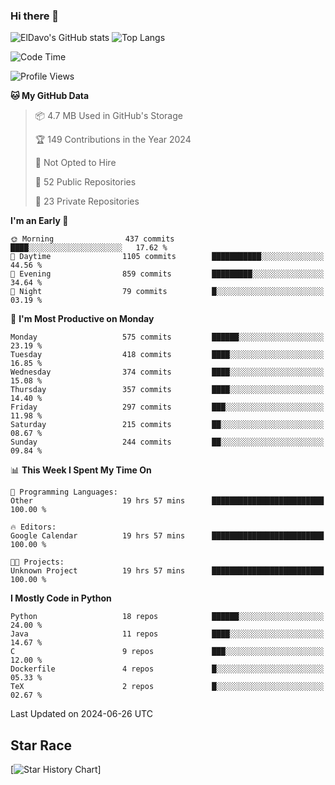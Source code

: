 ### Hi there 👋
![ElDavo's GitHub stats](https://github-readme-stats.vercel.app/api?username=ElDavoo&show_icons=true&theme=chartreuse-dark)
![Top Langs](https://github-readme-stats.vercel.app/api/top-langs/?username=ElDavoo&theme=chartreuse-dark&layout=compact)

<!--START_SECTION:waka-->
![Code Time](http://img.shields.io/badge/Code%20Time-1%2C501%20hrs%2012%20mins-blue)

![Profile Views](http://img.shields.io/badge/Profile%20Views-2-blue)

**🐱 My GitHub Data** 

> 📦 4.7 MB Used in GitHub's Storage 
 > 
> 🏆 149 Contributions in the Year 2024
 > 
> 🚫 Not Opted to Hire
 > 
> 📜 52 Public Repositories 
 > 
> 🔑 23 Private Repositories 
 > 
**I'm an Early 🐤** 

```text
🌞 Morning                437 commits         ████░░░░░░░░░░░░░░░░░░░░░   17.62 % 
🌆 Daytime                1105 commits        ███████████░░░░░░░░░░░░░░   44.56 % 
🌃 Evening                859 commits         █████████░░░░░░░░░░░░░░░░   34.64 % 
🌙 Night                  79 commits          █░░░░░░░░░░░░░░░░░░░░░░░░   03.19 % 
```
📅 **I'm Most Productive on Monday** 

```text
Monday                   575 commits         ██████░░░░░░░░░░░░░░░░░░░   23.19 % 
Tuesday                  418 commits         ████░░░░░░░░░░░░░░░░░░░░░   16.85 % 
Wednesday                374 commits         ████░░░░░░░░░░░░░░░░░░░░░   15.08 % 
Thursday                 357 commits         ████░░░░░░░░░░░░░░░░░░░░░   14.40 % 
Friday                   297 commits         ███░░░░░░░░░░░░░░░░░░░░░░   11.98 % 
Saturday                 215 commits         ██░░░░░░░░░░░░░░░░░░░░░░░   08.67 % 
Sunday                   244 commits         ██░░░░░░░░░░░░░░░░░░░░░░░   09.84 % 
```


📊 **This Week I Spent My Time On** 

```text
💬 Programming Languages: 
Other                    19 hrs 57 mins      █████████████████████████   100.00 % 

🔥 Editors: 
Google Calendar          19 hrs 57 mins      █████████████████████████   100.00 % 

🐱‍💻 Projects: 
Unknown Project          19 hrs 57 mins      █████████████████████████   100.00 % 
```

**I Mostly Code in Python** 

```text
Python                   18 repos            ██████░░░░░░░░░░░░░░░░░░░   24.00 % 
Java                     11 repos            ████░░░░░░░░░░░░░░░░░░░░░   14.67 % 
C                        9 repos             ███░░░░░░░░░░░░░░░░░░░░░░   12.00 % 
Dockerfile               4 repos             █░░░░░░░░░░░░░░░░░░░░░░░░   05.33 % 
TeX                      2 repos             █░░░░░░░░░░░░░░░░░░░░░░░░   02.67 % 
```




 Last Updated on 2024-06-26 UTC
<!--END_SECTION:waka-->

## Star Race

[![Star History Chart](https://api.star-history.com/svg?repos=ElDavoo/WhatsApp-Crypt14-Crypt15-Decrypter,ElDavoo/TuringOS,EliteAndroidApps/WhatsApp-Crypt12-Decrypter,KnugiHK/Whatsapp-Chat-Exporter&type=Date)]
